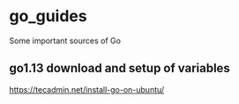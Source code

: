 # go_guides
Some important sources of Go

## go1.13 download and setup of variables
https://tecadmin.net/install-go-on-ubuntu/
